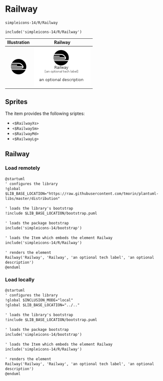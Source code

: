 # Railway


```text
simpleicons-14/R/Railway
```

```text
include('simpleicons-14/R/Railway')
```



| Illustration | Railway |
| :---: | :---: |
| ![illustration for Illustration](../../simpleicons-14/R/Railway.png) | ![illustration for Railway](../../simpleicons-14/R/Railway.Local.png) |



## Sprites
The item provides the following sriptes:

- `<$RailwayXs>`
- `<$RailwaySm>`
- `<$RailwayMd>`
- `<$RailwayLg>`





## Railway

### Load remotely
```plantuml
@startuml
' configures the library
!global $LIB_BASE_LOCATION="https://raw.githubusercontent.com/tmorin/plantuml-libs/master/distribution"

' loads the library's bootstrap
!include $LIB_BASE_LOCATION/bootstrap.puml

' loads the package bootstrap
include('simpleicons-14/bootstrap')

' loads the Item which embeds the element Railway
include('simpleicons-14/R/Railway')

' renders the element
Railway('Railway', 'Railway', 'an optional tech label', 'an optional description')
@enduml
```

### Load locally
```plantuml
@startuml
' configures the library
!global $INCLUSION_MODE="local"
!global $LIB_BASE_LOCATION="../.."

' loads the library's bootstrap
!include $LIB_BASE_LOCATION/bootstrap.puml

' loads the package bootstrap
include('simpleicons-14/bootstrap')

' loads the Item which embeds the element Railway
include('simpleicons-14/R/Railway')

' renders the element
Railway('Railway', 'Railway', 'an optional tech label', 'an optional description')
@enduml
```


